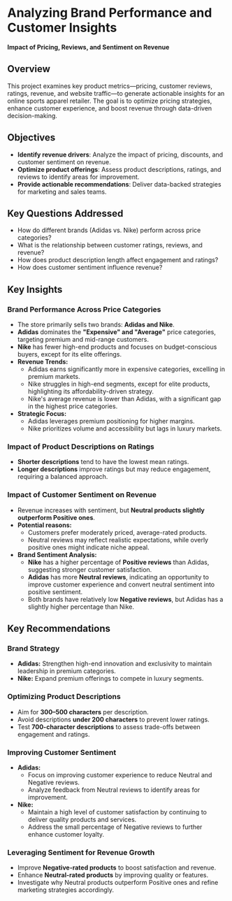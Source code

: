 # **Analyzing Brand Performance and Customer Insights**  
**Impact of Pricing, Reviews, and Sentiment on Revenue**  

## **Overview**  
This project examines key product metrics—pricing, customer reviews, ratings, revenue, and website traffic—to generate actionable insights for an online sports apparel retailer. The goal is to optimize pricing strategies, enhance customer experience, and boost revenue through data-driven decision-making.  

## **Objectives**  
- **Identify revenue drivers**: Analyze the impact of pricing, discounts, and customer sentiment on revenue.  
- **Optimize product offerings**: Assess product descriptions, ratings, and reviews to identify areas for improvement.  
- **Provide actionable recommendations**: Deliver data-backed strategies for marketing and sales teams.  

## **Key Questions Addressed**  
- How do different brands (Adidas vs. Nike) perform across price categories?  
- What is the relationship between customer ratings, reviews, and revenue?  
- How does product description length affect engagement and ratings?  
- How does customer sentiment influence revenue?  

## **Key Insights**  

### **Brand Performance Across Price Categories**  
- The store primarily sells two brands: **Adidas and Nike**.  
- **Adidas** dominates the **"Expensive" and "Average"** price categories, targeting premium and mid-range customers.  
- **Nike** has fewer high-end products and focuses on budget-conscious buyers, except for its elite offerings.  
- **Revenue Trends:**  
  - Adidas earns significantly more in expensive categories, excelling in premium markets.  
  - Nike struggles in high-end segments, except for elite products, highlighting its affordability-driven strategy.  
  - Nike's average revenue is lower than Adidas, with a significant gap in the highest price categories.  
- **Strategic Focus:**  
  - Adidas leverages premium positioning for higher margins.  
  - Nike prioritizes volume and accessibility but lags in luxury markets.  

### **Impact of Product Descriptions on Ratings**  
- **Shorter descriptions** tend to have the lowest mean ratings.  
- **Longer descriptions** improve ratings but may reduce engagement, requiring a balanced approach.  

### **Impact of Customer Sentiment on Revenue**  
- Revenue increases with sentiment, but **Neutral products slightly outperform Positive ones**.  
- **Potential reasons:**  
  - Customers prefer moderately priced, average-rated products.  
  - Neutral reviews may reflect realistic expectations, while overly positive ones might indicate niche appeal.  
- **Brand Sentiment Analysis:**  
  - **Nike** has a higher percentage of **Positive reviews** than Adidas, suggesting stronger customer satisfaction.  
  - **Adidas** has more **Neutral reviews**, indicating an opportunity to improve customer experience and convert neutral sentiment into positive sentiment.  
  - Both brands have relatively low **Negative reviews**, but Adidas has a slightly higher percentage than Nike.  

## **Key Recommendations**  

### **Brand Strategy**  
- **Adidas:** Strengthen high-end innovation and exclusivity to maintain leadership in premium categories.  
- **Nike:** Expand premium offerings to compete in luxury segments.  

### **Optimizing Product Descriptions**  
- Aim for **300–500 characters** per description.  
- Avoid descriptions **under 200 characters** to prevent lower ratings.  
- Test **700-character descriptions** to assess trade-offs between engagement and ratings.  

### **Improving Customer Sentiment**  
- **Adidas:**  
  - Focus on improving customer experience to reduce Neutral and Negative reviews.  
  - Analyze feedback from Neutral reviews to identify areas for improvement.  
- **Nike:**  
  - Maintain a high level of customer satisfaction by continuing to deliver quality products and services.  
  - Address the small percentage of Negative reviews to further enhance customer loyalty.  

### **Leveraging Sentiment for Revenue Growth**  
- Improve **Negative-rated products** to boost satisfaction and revenue.  
- Enhance **Neutral-rated products** by improving quality or features.  
- Investigate why Neutral products outperform Positive ones and refine marketing strategies accordingly.  
